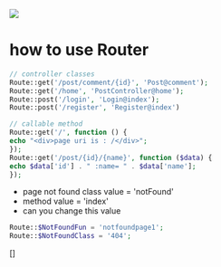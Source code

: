![](https://encrypted-tbn0.gstatic.com/images?q=tbn:ANd9GcT9ZJeGD2uuMbMmou--uIsn_lohzt4ZlOmovQ&usqp=CAU)
# how to use Router
```php
// controller classes
Route::get('/post/comment/{id}', 'Post@comment');
Route::get('/home', 'PostController@home');
Route::post('/login', 'Login@index');
Route::post('/register', 'Register@index')
```

```php
// callable method 
Route::get('/', function () {
echo "<div>page uri is : /</div>";
});
Route::get('/post/{id}/{name}', function ($data) {
echo $data['id'] . " :name= " . $data['name'];
});
```


* page not found class value = 'notFound'
* method value = 'index'
* can you change this value 
```php
Route::$NotFoundFun = 'notfoundpage1';
Route::$NotFoundClass = '404';
```

[]
